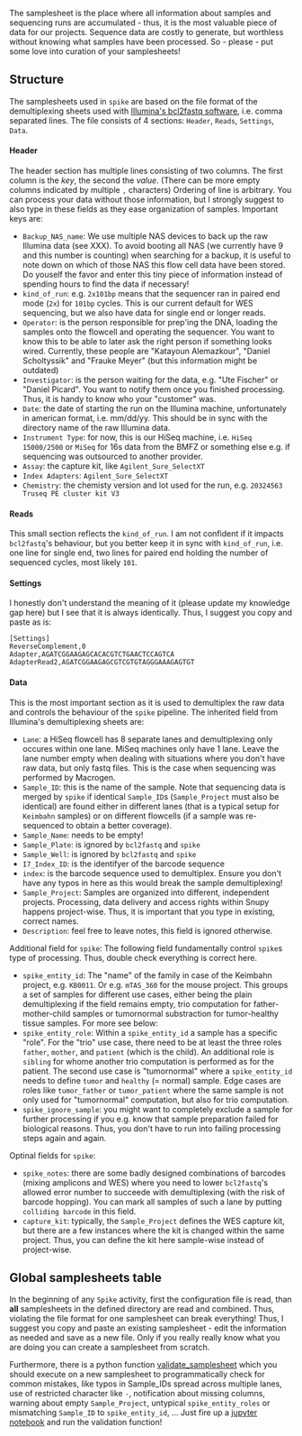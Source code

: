 The samplesheet is the place where all information about samples and sequencing runs are accumulated - thus, it is the most valuable piece of data for our projects. Sequence data are costly to generate, but worthless without knowing what samples have been processed. So - please - put some love into curation of your samplesheets!

## Structure
The samplesheets used in `spike` are based on the file format of the demultiplexing sheets used with [Illumina's bcl2fastq software](https://support.illumina.com/content/dam/illumina-support/documents/documentation/software_documentation/bcl2fastq/bcl2fastq_letterbooklet_15038058brpmi.pdf), i.e. comma separated lines.
The file consists of 4 sections: `Header`, `Reads`, `Settings`, `Data`.
#### Header
The header section has multiple lines consisting of two columns. The first column is the *key*, the second the *value*. (There can be more empty columns indicated by multiple `,` characters)  Ordering of line is arbitrary.
You can process your data without those information, but I strongly suggest to also type in these fields as they ease organization of samples.
Important keys are:
 - `Backup_NAS_name`: We use multiple NAS devices to back up the raw Illumina data (see XXX). To avoid booting all NAS (we currently have 9 and this number is counting) when searching for a backup, it is useful to note down on which of those NAS this flow cell data have been stored. Do youself the favor and enter this tiny piece of information instead of spending hours to find the data if necessary!
 - `kind_of_run`: e.g. `2x101bp` means that the sequencer ran in paired end mode (`2x`) for `101bp` cycles. This is our current default for WES sequencing, but we also have data for single end or longer reads.
 - `Operator`: is the person responsible for prep'ing the DNA, loading the samples onto the flowcell and operating the sequencer. You want to know this to be able to later ask the right person if something looks wired. Currently, these people are "Katayoun Alemazkour", "Daniel Scholtyssik" and "Frauke Meyer" (but this information might be outdated)
 - `Investigator`: is the person waiting for the data, e.g. "Ute Fischer" or "Daniel Picard". You want to notify them once you finished processing. Thus, it is handy to know who your "customer" was.
 - `Date`: the date of starting the run on the Illumina machine, unfortunately in american format, i.e. mm/dd/yy. This should be in sync with the directory name of the raw Illumina data.
 - `Instrument Type`: for now, this is our HiSeq machine, i.e. `HiSeq 15000/2500` or `MiSeq` for 16s data from the BMFZ or something else e.g. if sequencing was outsourced to another provider.
 - `Assay`: the capture kit, like `Agilent_Sure_SelectXT`
 - `Index Adapters`: `Agilent_Sure_SelectXT`
 - `Chemistry`: the chemisty version and lot used for the run, e.g. `20324563 Truseq PE cluster kit V3`
#### Reads
This small section reflects the `kind_of_run`. I am not confident if it impacts `bcl2fastq`'s behaviour, but you better keep it in sync with `kind_of_run`, i.e. one line for single end, two lines for paired end holding the number of sequenced cycles, most likely `101`.
#### Settings
I honestly don't understand the meaning of it (please update my knowledge gap here) but I see that it is always identically. Thus, I suggest you copy and paste as is:
```
[Settings]
ReverseComplement,0
Adapter,AGATCGGAAGAGCACACGTCTGAACTCCAGTCA
AdapterRead2,AGATCGGAAGAGCGTCGTGTAGGGAAAGAGTGT
```
#### Data
This is the most important section as it is used to demultiplex the raw data and controls the behaviour of the `spike` pipeline.
The inherited field from Illumina's demultiplexing sheets are:
 - `Lane`: a HiSeq flowcell has 8 separate lanes and demultiplexing only occures within one lane. MiSeq machines only have 1 lane. Leave the lane number empty when dealing with situations where you don't have raw data, but only fastq files. This is the case when sequencing was performed by Macrogen.
 - `Sample_ID`: this is the name of the sample. Note that sequencing data is merged by `spike` if identical `Sample_ID`s (`Sample_Project` must also be identical) are found either in different lanes (that is a typical setup for `Keimbahn` samples) or on different flowcells (if a sample was re-sequenced to obtain a better coverage). 
 - `Sample_Name`: needs to be empty!
 - `Sample_Plate`: is ignored by `bcl2fastq` and `spike`
 - `Sample_Well`: is ignored by `bcl2fastq` and `spike`
 - `I7_Index_ID`: is the identifyer of the barcode sequence
 - `index`: is the barcode sequence used to demultiplex. Ensure you don't have any typos in here as this would break the sample demultiplexing!
 - `Sample_Project`: Samples are organized into different, independent projects. Processing, data delivery and access rights within Snupy happens project-wise. Thus, it is important that you type in existing, correct names.
 - `Description`: feel free to leave notes, this field is ignored otherwise.

Additional field for `spike`:
The following field fundamentally control `spike`s type of processing. Thus, double check everything is correct here.
 - `spike_entity_id`: The "name" of the family in case of the Keimbahn project, e.g. `KB0011`. Or e.g. `mTAS_360` for the mouse project. This groups a set of samples for different use cases, either being the plain demultiplexing if the field remains empty, trio computation for father-mother-child samples or tumornormal substraction for tumor-healthy tissue samples. For more see below:
 - `spike_entity_role`: Within a `spike_entity_id` a sample has a specific "role". For the "trio" use case, there need to be at least the three roles `father`, `mother`, and `patient` (which is the child). An additional role is `sibling` for whome another trio computation is performed as for the patient. The second use case is "tumornormal" where a `spike_entity_id` needs to define `tumor` and `healthy` (= normal) sample. Edge cases are roles like `tumor_father` or `tumor_patient` where the same sample is not only used for "tumornormal" computation, but also for trio computation.
 - `spike_ignore_sample`: you might want to completely exclude a sample for further processing if you e.g. know that sample preparation failed for biological reasons. Thus, you don't have to run into failing processing steps again and again.

Optinal fields for `spike`:
 - `spike_notes`: there are some badly designed combinations of barcodes (mixing amplicons and WES) where you need to lower `bcl2fastq`'s allowed error number to succeede with demultiplexing (with the risk of barcode hopping). You can mark all samples of such a lane by putting `colliding barcode` in this field.
 - `capture_kit`: typically, the `Sample_Project` defines the WES capture kit, but there are a few instances where the kit is changed within the same project. Thus, you can define the kit here sample-wise instead of project-wise.
 
## Global samplesheets table
In the beginning of any `Spike` activity, first the configuration file is read, than **all** samplesheets in the defined directory are read and combined. Thus, violating the file format for one samplesheet can break everything! Thus, I suggest you copy and paste an existing samplesheet - edit the information as needed and save as a new file. Only if you really really know what you are doing you can create a samplesheet from scratch.

Furthermore, there is a python function [validate_samplesheet](https://github.com/sjanssen2/spike/blob/ea474be625d9d8550dcf4be3950a25806120c4cd/scripts/parse_samplesheet.py#L86) which you should execute on a new samplesheet to programmatically check for common mistakes, like typos in Sample_IDs spread across multiple lanes, use of restricted character like `-`, notification about missing columns, warning about empty `Sample_Project`, untypical `spike_entity_roles` or mismatching `Sample_ID` to `spike_entity_id`, ... Just fire up a [jupyter notebook](https://jupyter.org/) and run the validation function!

